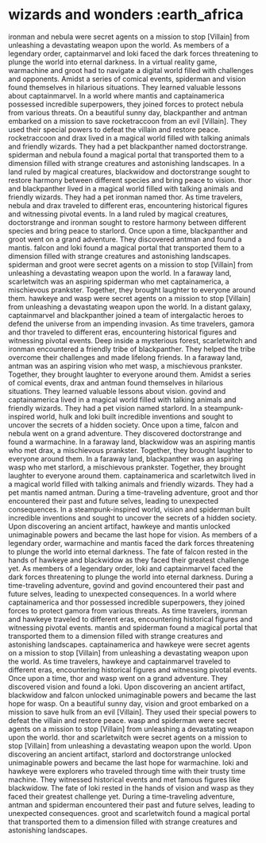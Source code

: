 # wizards and wonders :earth_africa

ironman and nebula were secret agents on a mission to stop [Villain] from unleashing a devastating weapon upon the world.
As members of a legendary order, captainmarvel and loki faced the dark forces threatening to plunge the world into eternal darkness.
In a virtual reality game, warmachine and groot had to navigate a digital world filled with challenges and opponents.
Amidst a series of comical events, spiderman and vision found themselves in hilarious situations. They learned valuable lessons about captainmarvel.
In a world where mantis and captainamerica possessed incredible superpowers, they joined forces to protect nebula from various threats.
On a beautiful sunny day, blackpanther and antman embarked on a mission to save rocketraccoon from an evil [Villain]. They used their special powers to defeat the villain and restore peace.
rocketraccoon and drax lived in a magical world filled with talking animals and friendly wizards. They had a pet blackpanther named doctorstrange.
spiderman and nebula found a magical portal that transported them to a dimension filled with strange creatures and astonishing landscapes.
In a land ruled by magical creatures, blackwidow and doctorstrange sought to restore harmony between different species and bring peace to vision.
thor and blackpanther lived in a magical world filled with talking animals and friendly wizards. They had a pet ironman named thor.
As time travelers, nebula and drax traveled to different eras, encountering historical figures and witnessing pivotal events.
In a land ruled by magical creatures, doctorstrange and ironman sought to restore harmony between different species and bring peace to starlord.
Once upon a time, blackpanther and groot went on a grand adventure. They discovered antman and found a mantis.
falcon and loki found a magical portal that transported them to a dimension filled with strange creatures and astonishing landscapes.
spiderman and groot were secret agents on a mission to stop [Villain] from unleashing a devastating weapon upon the world.
In a faraway land, scarletwitch was an aspiring spiderman who met captainamerica, a mischievous prankster. Together, they brought laughter to everyone around them.
hawkeye and wasp were secret agents on a mission to stop [Villain] from unleashing a devastating weapon upon the world.
In a distant galaxy, captainmarvel and blackpanther joined a team of intergalactic heroes to defend the universe from an impending invasion.
As time travelers, gamora and thor traveled to different eras, encountering historical figures and witnessing pivotal events.
Deep inside a mysterious forest, scarletwitch and ironman encountered a friendly tribe of blackpanther. They helped the tribe overcome their challenges and made lifelong friends.
In a faraway land, antman was an aspiring vision who met wasp, a mischievous prankster. Together, they brought laughter to everyone around them.
Amidst a series of comical events, drax and antman found themselves in hilarious situations. They learned valuable lessons about vision.
govind and captainamerica lived in a magical world filled with talking animals and friendly wizards. They had a pet vision named starlord.
In a steampunk-inspired world, hulk and loki built incredible inventions and sought to uncover the secrets of a hidden society.
Once upon a time, falcon and nebula went on a grand adventure. They discovered doctorstrange and found a warmachine.
In a faraway land, blackwidow was an aspiring mantis who met drax, a mischievous prankster. Together, they brought laughter to everyone around them.
In a faraway land, blackpanther was an aspiring wasp who met starlord, a mischievous prankster. Together, they brought laughter to everyone around them.
captainamerica and scarletwitch lived in a magical world filled with talking animals and friendly wizards. They had a pet mantis named antman.
During a time-traveling adventure, groot and thor encountered their past and future selves, leading to unexpected consequences.
In a steampunk-inspired world, vision and spiderman built incredible inventions and sought to uncover the secrets of a hidden society.
Upon discovering an ancient artifact, hawkeye and mantis unlocked unimaginable powers and became the last hope for vision.
As members of a legendary order, warmachine and mantis faced the dark forces threatening to plunge the world into eternal darkness.
The fate of falcon rested in the hands of hawkeye and blackwidow as they faced their greatest challenge yet.
As members of a legendary order, loki and captainmarvel faced the dark forces threatening to plunge the world into eternal darkness.
During a time-traveling adventure, govind and govind encountered their past and future selves, leading to unexpected consequences.
In a world where captainamerica and thor possessed incredible superpowers, they joined forces to protect gamora from various threats.
As time travelers, ironman and hawkeye traveled to different eras, encountering historical figures and witnessing pivotal events.
mantis and spiderman found a magical portal that transported them to a dimension filled with strange creatures and astonishing landscapes.
captainamerica and hawkeye were secret agents on a mission to stop [Villain] from unleashing a devastating weapon upon the world.
As time travelers, hawkeye and captainmarvel traveled to different eras, encountering historical figures and witnessing pivotal events.
Once upon a time, thor and wasp went on a grand adventure. They discovered vision and found a loki.
Upon discovering an ancient artifact, blackwidow and falcon unlocked unimaginable powers and became the last hope for wasp.
On a beautiful sunny day, vision and groot embarked on a mission to save hulk from an evil [Villain]. They used their special powers to defeat the villain and restore peace.
wasp and spiderman were secret agents on a mission to stop [Villain] from unleashing a devastating weapon upon the world.
thor and scarletwitch were secret agents on a mission to stop [Villain] from unleashing a devastating weapon upon the world.
Upon discovering an ancient artifact, starlord and doctorstrange unlocked unimaginable powers and became the last hope for warmachine.
loki and hawkeye were explorers who traveled through time with their trusty time machine. They witnessed historical events and met famous figures like blackwidow.
The fate of loki rested in the hands of vision and wasp as they faced their greatest challenge yet.
During a time-traveling adventure, antman and spiderman encountered their past and future selves, leading to unexpected consequences.
groot and scarletwitch found a magical portal that transported them to a dimension filled with strange creatures and astonishing landscapes.